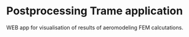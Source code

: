# Postprocessing Trame application

WEB app for visualisation of results of aeromodeling FEM calcutations.